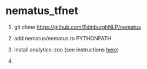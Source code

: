 # nematus_tfnet


1. git clone https://github.com/EdinburghNLP/nematus

2. add nematus/nematus to PYTHONPATH

3. install analytics-zoo (see instructions [here](https://analytics-zoo.github.io/master/#PythonUserGuide/install/))

4. 